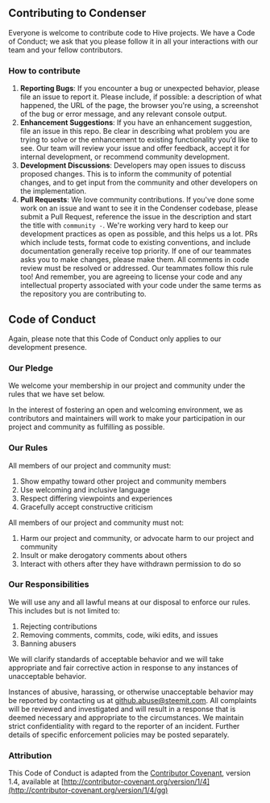 ## Contributing to Condenser

Everyone is welcome to contribute code to Hive projects. We have a Code of Conduct; we ask that you please follow it in all your interactions with our team and your fellow contributors.

### How to contribute

1. **Reporting Bugs**: If you encounter a bug or unexpected behavior, please file an issue to report it. Please include, if possible: a description of what happened, the URL of the page, the browser you're using, a screenshot of the bug or error message, and any relevant console output.
2. **Enhancement Suggestions**: If you have an enhancement suggestion, file an issue in this repo. Be clear in describing what problem you are trying to solve or the enhancement to existing functionality you’d like to see. Our team will review your issue and offer feedback, accept it for internal development, or recommend community development.
3. **Development Discussions**: Developers may open issues to discuss proposed changes. This is to inform the community of potential changes, and to get input from the community and other developers on the implementation.
4. **Pull Requests**: We love community contributions. If you've done some work on an issue and want to see it in the Condenser codebase, please submit a Pull Request, reference the issue in the description and start the title with `community -`. We're working very hard to keep our development practices as open as possible, and this helps us a lot. PRs which include tests, format code to existing conventions, and include documentation generally receive top priority.
   If one of our teammates asks you to make changes, please make them. All comments in code review must be resolved or addressed. Our teammates follow this rule too! And remember, you are agreeing to license your code and any intellectual property associated with your code under the same terms as the repository you are contributing to.

## Code of Conduct

Again, please note that this Code of Conduct only applies to our development presence.

### Our Pledge

We welcome your membership in our project and community under the rules that we have set below.

In the interest of fostering an open and welcoming environment, we as contributors and maintainers will work to make your participation in our project and community as fulfilling as possible.

### Our Rules

All members of our project and community must:

1. Show empathy toward other project and community members
2. Use welcoming and inclusive language
3. Respect differing viewpoints and experiences
4. Gracefully accept constructive criticism

All members of our project and community must not:

1. Harm our project and community, or advocate harm to our project and community
2. Insult or make derogatory comments about others
3. Interact with others after they have withdrawn permission to do so

### Our Responsibilities

We will use any and all lawful means at our disposal to enforce our rules. This includes but is not limited to:

1. Rejecting contributions
2. Removing comments, commits, code, wiki edits, and issues
3. Banning abusers

We will clarify standards of acceptable behavior and we will take appropriate and fair corrective action in response to any instances of unacceptable behavior.

Instances of abusive, harassing, or otherwise unacceptable behavior may be reported by contacting us at github.abuse@steemit.com. All complaints will be reviewed and investigated and will result in a response that is deemed necessary and appropriate to the circumstances. We maintain strict confidentiality with regard to the reporter of an incident. Further details of specific enforcement policies may be posted separately.

### Attribution

This Code of Conduct is adapted from the [Contributor Covenant](http://contributor-covenant.org/), version 1.4, available at [http://contributor-covenant.org/version/1/4](http://contributor-covenant.org/version/1/4/gg)
